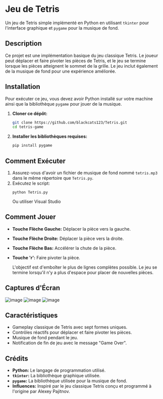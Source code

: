 # Jeu de Tetris
Un jeu de Tetris simple implémenté en Python en utilisant `tkinter` pour l'interface graphique et `pygame` pour la musique de fond.

## Description
Ce projet est une implémentation basique du jeu classique Tetris. Le joueur peut déplacer et faire pivoter les pièces de Tetris, et le jeu se termine lorsque les pièces atteignent le sommet de la grille. Le jeu inclut également de la musique de fond pour une expérience améliorée.

## Installation
Pour exécuter ce jeu, vous devez avoir Python installé sur votre machine ainsi que la bibliothèque `pygame` pour jouer de la musique.

1. **Cloner ce dépôt:**
    ```bash
    git clone https://github.com/blackcats123/Tetris.git
    cd tetris-game
    ```
2. **Installer les bibliothèques requises:**
    ```bash
    pip install pygame
    ```
## Comment Exécuter
1. Assurez-vous d'avoir un fichier de musique de fond nommé `tetris.mp3` dans le même répertoire que `Tetris.py`.
2. Exécutez le script:
    ```
    python Tetris.py
    ```
    Ou utiliser Visual Studio
   
## Comment Jouer
- **Touche Flèche Gauche:** Déplacer la pièce vers la gauche.
- **Touche Flèche Droite:** Déplacer la pièce vers la droite.
- **Touche Flèche Bas:** Accélérer la chute de la pièce.
- **Touche 'r':** Faire pivoter la pièce.
  
  L'objectif est d'emboîter le plus de lignes complètes possible. Le jeu se termine lorsqu'il n'y a plus d'espace pour placer de nouvelles pièces.

## Captures d'Écran
![image](https://github.com/blackcats123/Tetris/assets/63368965/0ad38470-c8d2-433b-9d53-a687fff5b15e)
![image](https://github.com/blackcats123/Tetris/assets/63368965/3e008c2c-2772-467c-b02d-9d958b8359db)
![image](https://github.com/blackcats123/Tetris/assets/63368965/39c5c85b-ec30-4fb6-ad51-a27b277eff0b)

## Caractéristiques
- Gameplay classique de Tetris avec sept formes uniques.
- Contrôles réactifs pour déplacer et faire pivoter les pièces.
- Musique de fond pendant le jeu.
- Notification de fin de jeu avec le message "Game Over".

## Crédits
- **Python:** Le langage de programmation utilisé.
- **`tkinter`:** La bibliothèque graphique utilisée.
- **`pygame`:** La bibliothèque utilisée pour la musique de fond.
- **Influences:** Inspiré par le jeu classique Tetris conçu et programmé à l'origine par Alexey Pajitnov.
